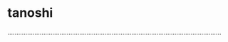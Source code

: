 # tanoshi

.......................................................................................................................